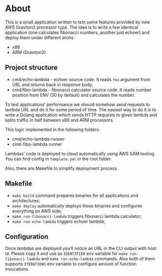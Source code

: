 # About 

This is a small application written to test some features provided by new AWS Graviton2 processor type. 
The idea is to write a few identical application (one calculates fibonacci numbers, another just echoer) and deploy them under different archs: 
- x86 
- ARM (Graviton2)

## Project structure 

- cmd/echo-lambda - echoer source code. It reads ``foo`` argument from URL and returns back in response body;
- cmd/fibo-lambda - fibonacci calculator source code. It reads number position from ENV (30 by default) and calculates the number.

To test applications' performance we should somehow send requests to lambda URL and do it for some period of time. 
The easiest way to do it is to write a Golang application which sends HTTP requests to given lambda and splits traffic in half between x86 and ARM processors. 

This logic implemented in the following folders: 
- cmd/echo-lambda-runner 
- cmd-fibo-lambda runner 

Lambdas' code is deployed to cloud automatically using AWS SAM tooling. You can find config in ``template.yml`` in the root folder. 

Also, there are Makefile to simplify deployment process. 

## Makefile 

- ``make build`` command prepares binaries for all applications and architectures;
- ``make deploy`` automatically deploys those binaries and configures everything on AWS side; 
- ``make run-fibonacci-lambda`` triggers fibonacci lambda calculator;
- ``make run-echo-lambda`` triggers echoer lambda;

## Configuration 

Once lambdas are deployed you'll notice an URL in the CLI output with host id. Please copy it and use as ``IDENTIFIER`` env variable for
``make run-fibonacci-lambda`` and ``make run-echo-lambda`` commands. Also both of them supports ``ITERATIONS`` env variable to configure amount of function invocations. 